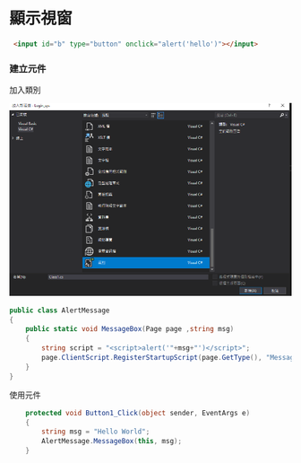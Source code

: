 # 顯示視窗
```html
 <input id="b" type="button" onclick="alert('hello')"></input>
```

### 建立元件

加入類別

![alt](./image/20190521類別.PNG)

```csharp
public class AlertMessage
{
    public static void MessageBox(Page page ,string msg)
    {
        string script = "<script>alert('"+msg+"')</script>";
        page.ClientScript.RegisterStartupScript(page.GetType(), "Message", script);
    }
}
```

使用元件
```csharp
    protected void Button1_Click(object sender, EventArgs e)
    {
        string msg = "Hello World";
        AlertMessage.MessageBox(this, msg);
    }
```